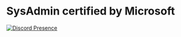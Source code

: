 #  SysAdmin certified by Microsoft
[![Discord Presence](https://1433.lol/embed/discord/compact?id=917455968013520966)](https://discord.com/users/917455968013520966)


